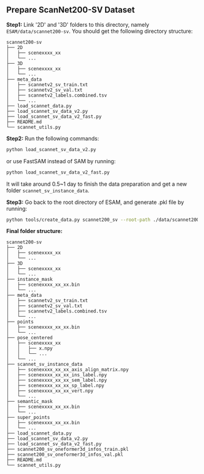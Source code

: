 ## Prepare ScanNet200-SV Dataset
**Step1:** Link '2D' and '3D' folders to this directory, namely `ESAM/data/scannet200-sv`.
You should get the following directory structure:
```
scannet200-sv
├── 2D
│   ├── scenexxxx_xx
│   └── ... 
├── 3D
│   ├── scenexxxx_xx   
│   └── ...
├── meta_data
│   ├── scannetv2_sv_train.txt
│   ├── scannetv2_sv_val.txt
│   ├── scannetv2_labels.combined.tsv
│   └── ...
├── load_scannet_data.py
├── load_scannet_sv_data_v2.py
├── load_scannet_sv_data_v2_fast.py
├── README.md
└── scannet_utils.py
```

**Step2:** Run the following commands:
```bash
python load_scannet_sv_data_v2.py   
```
or use FastSAM instead of SAM by running:
```bash
python load_scannet_sv_data_v2_fast.py
```

It will take around 0.5~1 day to finish the data preparation and get a new folder `scannet_sv_instance_data`.

**Step3:** Go back to the root directory of ESAM, and generate .pkl file by running:
```bash
python tools/create_data.py scannet200_sv --root-path ./data/scannet200-sv --out-dir ./data/scannet200-sv --extra-tag scannet200_sv
```

**Final folder structure:**
``` 
scannet200-sv
├── 2D
│   ├── scenexxxx_xx
│   └── ... 
├── 3D
│   ├── scenexxxx_xx   
│   └── ...
├── instance_mask
│   ├── scenexxxx_xx_xx.bin
│   └── ...
├── meta_data
│   ├── scannetv2_sv_train.txt
│   ├── scannetv2_sv_val.txt
│   ├── scannetv2_labels.combined.tsv
│   └── ...
├── points
│   ├── scenexxxx_xx_xx.bin
│   └── ...
├── pose_centered
│   ├── scenexxxx_xx
│   │   ├── x.npy
│   │   └── ...
│   └── ...
├── scannet_sv_instance_data
│   ├── scenexxxx_xx_xx_axis_align_matrix.npy
│   ├── scenexxxx_xx_xx_ins_label.npy
│   ├── scenexxxx_xx_xx_sem_label.npy
│   ├── scenexxxx_xx_xx_sp_label.npy
│   ├── scenexxxx_xx_xx_vert.npy
│   └── ...
├── semantic_mask
│   ├── scenexxxx_xx_xx.bin
│   └── ...
├── super_points
│   ├── scenexxxx_xx_xx.bin
│   └── ...
├── load_scannet_data.py
├── load_scannet_sv_data_v2.py
├── load_scannet_sv_data_v2_fast.py
├── scannet200_sv_oneformer3d_infos_train.pkl
├── scannet200_sv_oneformer3d_infos_val.pkl
├── README.md
└── scannet_utils.py
```
